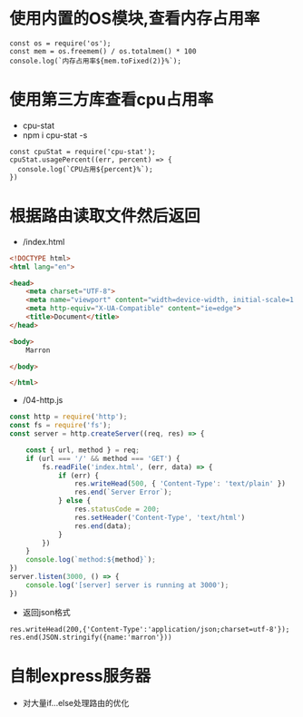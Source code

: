 # 使用内置的OS模块,查看内存占用率
````
const os = require('os');
const mem = os.freemem() / os.totalmem() * 100
console.log(`内存占用率${mem.toFixed(2)}%`);
````

# 使用第三方库查看cpu占用率
  - cpu-stat
  - npm i cpu-stat -s
````
const cpuStat = require('cpu-stat');
cpuStat.usagePercent((err, percent) => {
  console.log(`CPU占用${percent}%`);
})
````
# 根据路由读取文件然后返回
  - /index.html
````html
<!DOCTYPE html>
<html lang="en">

<head>
    <meta charset="UTF-8">
    <meta name="viewport" content="width=device-width, initial-scale=1.0">
    <meta http-equiv="X-UA-Compatible" content="ie=edge">
    <title>Document</title>
</head>

<body>
    Marron

</body>

</html>
````
  - /04-http.js
````javascript
const http = require('http');
const fs = require('fs');
const server = http.createServer((req, res) => {

    const { url, method } = req;
    if (url === '/' && method === 'GET') {
        fs.readFile('index.html', (err, data) => {
            if (err) {
                res.writeHead(500, { 'Content-Type': 'text/plain' })
                res.end(`Server Error`);
            } else {
                res.statusCode = 200;
                res.setHeader('Content-Type', 'text/html')
                res.end(data);
            }
        })
    }
    console.log(`method:${method}`);
})
server.listen(3000, () => {
    console.log('[server] server is running at 3000');
})
````
  - 返回json格式
````
res.writeHead(200,{'Content-Type':'application/json;charset=utf-8'});
res.end(JSON.stringify({name:'marron'}))
````

# 自制express服务器
  - 对大量if...else处理路由的优化
